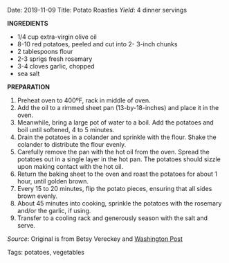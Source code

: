 Date: 2019-11-09
Title: Potato Roasties
*Yield*: 4 dinner servings

__INGREDIENTS__

* 1/4 cup extra-virgin olive oil
* 8-10 red potatoes, peeled and cut into 2- 3-inch chunks
* 2 tablespoons flour
* 2-3 sprigs fresh rosemary
* 3-4 cloves garlic, chopped
* sea salt

__PREPARATION__

1. Preheat oven to 400ºF, rack in middle of oven.
2. Add the oil to a rimmed sheet pan (13-by-18-inches) and place it in the oven.
3. Meanwhile, bring a large pot of water to a boil. Add the potatoes and boil until softened, 4 to 5 minutes.
4. Drain the potatoes in a colander and sprinkle with the flour. Shake the colander to distribute the flour evenly.
5. Carefully remove the pan with the hot oil from the oven. Spread the potatoes out in a single layer in the hot pan. The potatoes should sizzle upon making contact with the hot oil. 
6. Return the baking sheet to the oven and roast the potatoes for about 1 hour, until golden brown. 
7. Every 15 to 20 minutes, flip the potato pieces, ensuring that all sides brown evenly. 
8. About 45 minutes into cooking, sprinkle the potatoes with the rosemary and/or the garlic, if using. 
9. Transfer to a cooling rack and generously season with the salt and serve.



*Source*: Original is from Betsy Vereckey and [Washington Post](https://www.washingtonpost.com/recipes/potato-roasties/17200/)

Tags: potatoes, vegetables